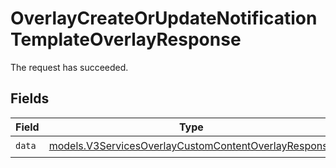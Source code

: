 # OverlayCreateOrUpdateNotificationTemplateOverlayResponse

The request has succeeded.


## Fields

| Field                                                                                                              | Type                                                                                                               | Required                                                                                                           | Description                                                                                                        |
| ------------------------------------------------------------------------------------------------------------------ | ------------------------------------------------------------------------------------------------------------------ | ------------------------------------------------------------------------------------------------------------------ | ------------------------------------------------------------------------------------------------------------------ |
| `data`                                                                                                             | [models.V3ServicesOverlayCustomContentOverlayResponse](../models/v3servicesoverlaycustomcontentoverlayresponse.md) | :heavy_check_mark:                                                                                                 | N/A                                                                                                                |